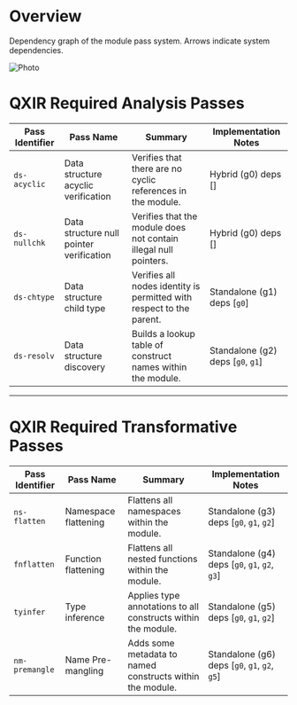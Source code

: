 # Overview

Dependency graph of the module pass system. Arrows indicate system dependencies. 

![Photo](https://github.com/user-attachments/assets/e7a2840d-b54a-4e12-a3c2-50ef847ec52d)

# QXIR Required Analysis Passes

| Pass Identifier | Pass Name                                    | Summary                                                                 | Implementation Notes                                        |
|-----------------|----------------------------------------------|-------------------------------------------------------------------------|-------------------------------------------------------------|
| `ds-acyclic`    | Data structure acyclic verification          | Verifies that there are no cyclic references in the module.             | Hybrid (g0) deps []                                         |
| `ds-nullchk`     | Data structure null pointer verification     | Verifies that the module does not contain illegal null pointers.        | Hybrid (g0) deps []                                         |
| `ds-chtype`     | Data structure child type                    | Verifies all nodes identity is permitted with respect to the parent.    | Standalone (g1) deps [`g0`]                                 |
| `ds-resolv`     | Data structure discovery                     | Builds a lookup table of construct names within the module.             | Standalone (g2) deps [`g0`, `g1`]                           |

---

# QXIR Required Transformative Passes

| Pass Identifier | Pass Name                                    | Summary                                                                 | Implementation Notes                                        |
|-----------------|----------------------------------------------|-------------------------------------------------------------------------|-------------------------------------------------------------|
| `ns-flatten`    | Namespace flattening                         | Flattens all namespaces within the module.                              | Standalone (g3) deps [`g0`, `g1`, `g2`]                     |
| `fnflatten`     | Function flattening                          | Flattens all nested functions within the module.                        | Standalone (g4) deps [`g0`, `g1`, `g2`, `g3`]               |
| `tyinfer`       | Type inference                               | Applies type annotations to all constructs within the module.           | Standalone (g5) deps [`g0`, `g1`, `g2`]                     |
| `nm-premangle`  | Name Pre-mangling                            | Adds some metadata to named constructs within the module.               | Standalone (g6) deps [`g0`, `g1`, `g2`, `g5`]               |

